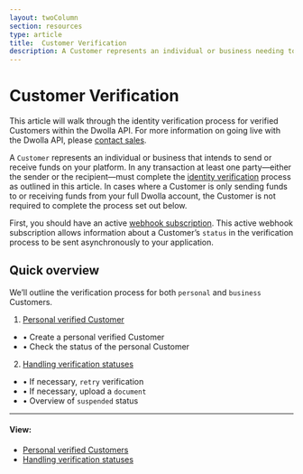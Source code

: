 ```yaml
---
layout: twoColumn
section: resources
type: article
title:  Customer Verification
description: A Customer represents an individual or business needing to send or receive funds on your platform. In any transaction at least one part must complete the identity verification process.
---
```

# Customer Verification

This article will walk through the identity verification process for verified Customers within the Dwolla API. For more information on going live with the Dwolla API, please [contact sales](https://www.dwolla.com/contact).

A `Customer` represents an individual or business that intends to send or receive funds on your platform. In any transaction at least one party—either the sender or the recipient—must complete the [identity verification](https://www.dwolla.com/updates/guide-to-cip-customer-identification-program-dwolla-payments-api/) process as outlined in this article. In cases where a Customer is only sending funds to or receiving funds from your full Dwolla account, the Customer is not required to complete the process set out below.

First, you should have an active [webhook subscription](https://docsv2.dwolla.com/#webhook-subscriptions). This active webhook subscription allows information about a Customer’s `status` in the verification process to be sent asynchronously to your application.

## Quick overview

We’ll outline the verification process for both `personal` and `business` Customers.

1. [Personal verified Customer](/resources/personal-verified-customer/create-personal-verified-customers.html)
 * &#8226; Create a personal verified Customer
 * &#8226; Check the status of the personal Customer
2. [Handling verification statuses](/resources/personal-verified-customer/handling-verification-statuses-personal.html)
 * &#8226; If necessary, `retry` verification
 * &#8226; If necessary, upload a `document`
 * &#8226; Overview of `suspended` status

* * *

#### View:

* [Personal verified Customers](/resources/personal-verified-customer/create-personal-verified-customers.html)
* [Handling verification statuses](/resources/personal-verified-customer/handling-verification-statuses-personal.html)
